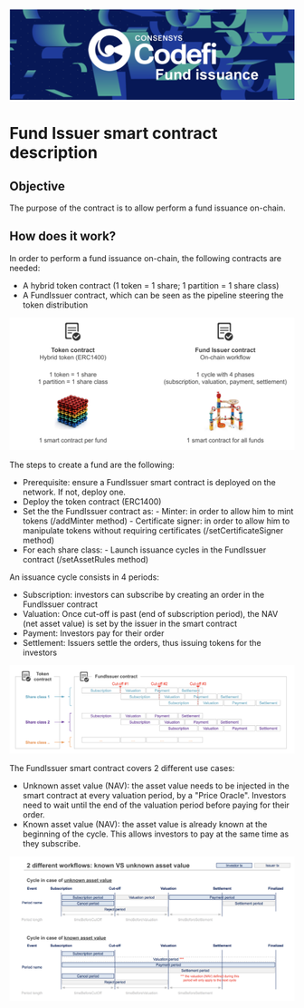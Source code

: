 ![Codefi](../../images/FundIssuer/codefi.png)

# Fund Issuer smart contract description

## Objective

The purpose of the contract is to allow perform a fund issuance on-chain.

## How does it work?

In order to perform a fund issuance on-chain, the following contracts are needed:
 - A hybrid token contract (1 token = 1 share; 1 partition = 1 share class)
 - A FundIssuer contract, which can be seen as the pipeline steering the token distribution

 ![FundIssuer1](../../images/FundIssuer/fundIssuer1.png)

The steps to create a fund are the following:
 - Prerequisite: ensure a FundIssuer smart contract is deployed on the network. If not, deploy one.
 - Deploy the token contract (ERC1400)
 - Set the the FundIssuer contract as:
        - Minter: in order to allow him to mint tokens (/addMinter method)
        - Certificate signer: in order to allow him to manipulate tokens without requiring certificates (/setCertificateSigner method)
 - For each share class:
        - Launch issuance cycles in the FundIssuer contract (/setAssetRules method)

An issuance cycle consists in 4 periods:
 - Subscription: investors can subscribe by creating an order in the FundIssuer contract
 - Valuation: Once cut-off is past (end of subscription period), the NAV (net asset value) is set by the issuer in the smart contract
 - Payment: Investors pay for their order
 - Settlement: Issuers settle the orders, thus issuing tokens for the investors

  ![FundIssuer2](../../images/FundIssuer/fundIssuer2.png)

The FundIssuer smart contract covers 2 different use cases:
 - Unknown asset value (NAV): the asset value needs to be injected in the smart contract at every valuation period, by a "Price Oracle". Investors need to wait until the end of the valuation period before paying for their order.
 - Known asset value (NAV): the asset value is already known at the beginning of the cycle. This allows investors to pay at the same time as they subscribe.

  ![FundIssuer3](../../images/FundIssuer/fundIssuer3.png)